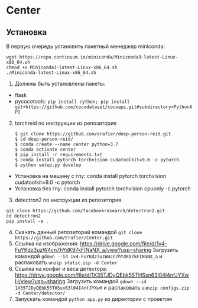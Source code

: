 # Center

## Установка
В первую очередь установить пакетный менеджер miniconda:
```
wget https://repo.continuum.io/miniconda/Miniconda3-latest-Linux-x86_64.sh
chmod +x Miniconda3-latest-Linux-x86_64.sh
./Miniconda-latest-Linux-x86_64.sh
```
1. Должны быть установлены пакеты:  
- flask
- pycocotools: `pip install cython; pip install git+https://github.com/cocodataset/cocoapi.git#subdirectory=PythonAPI`
  
2. torchreid по инструкции из репозитория
    ```
    $ git clone https://github.com/erafier/deep-person-reid.git
    $ cd deep-person-reid/
    $ conda create --name center python=3.7
    $ conda activate center
    $ pip install -r requirements.txt
    $ conda install pytorch torchvision cudatoolkit=9.0 -c pytorch
    $ python setup.py develop
  * Установка на машину с гпу: conda install pytorch torchvision cudatoolkit=9.0 -c pytorch
  * Установка без гпу: conda install pytorch torchvision cpuonly -c pytorch
3. detectron2 по инструкции из репозитория
  ```  
  git clone https://github.com/facebookresearch/detectron2.git
  cd detectron2
  pip install -e .
  ```
4. Скачать данный репозиторий командой `git clone https://github.com/Erafier/Center.git`
4. Ссылка на изображения: https://drive.google.com/file/d/1v4-FuYKdz3uzW4cn7hYdK97kFINaNX_a/view?usp=sharing
  Загрузить командой `gdown --id 1v4-FuYKdz3uzW4cn7hYdK97kFINaNX_a` и распаковать `unzip static.zip -d Center`
5. Ссылка на конфиг и веса детектора: https://drive.google.com/file/d/1X35TJDyQEbk55THSsn63l04I4nfJYXwH/view?usp=sharing
  Загрузить командой `gdown --id 1X35TJDyQEbk55THSsn63l04I4nfJYXwH` и распаковать `uunzip configs.zip -d Center/detector/`
6. Запускать командой `python app.py` из директории с проектом
